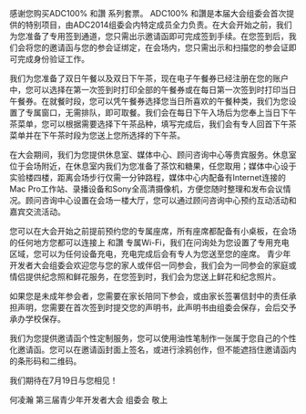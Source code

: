 
感谢您购买ADC100% 和讚 系列套票。
ADC100% 和讚是本届大会组委会首次提供的特别项目，由ADC2014组委会内特定成员全力负责。在大会开始之前，我们为您准备了专用签到通道，您只需出示邀请函即可完成签到手续。在您签到后，我们会将您的邀请函与您的参会证绑定，在会场内，您只需出示和扫描您的参会证即可完成身份验证工作。

我们为您准备了双日午餐以及双日下午茶，现在电子午餐券已经注册在您的账户中，您可以选择在第一次签到时打印全部的午餐券或在每日第一次签到时打印当日午餐券。在就餐时段，您可以凭午餐券选择您当日所喜欢的午餐种类，我们为您设置了专属窗口，无需排队，即可取餐。我们会在每日下午入场后为您奉上当日下午茶菜单，您可以根据需要选择下午茶品种，填写完成后，我们会有专人回首下午茶菜单并在下午茶时段为您送上您所选择的下午茶。

在大会期间，我们为您提供休息室、媒体中心、顾问咨询中心等贵宾服务。休息室位于会场附近，在休息室内我们为您准备了茶饮和糖果，任您取用；媒体中心设于实验楼四楼，距离会场步行仅需一分钟路程，媒体中心内配备有Internet连接的Mac Pro工作站、录播设备和Sony全高清摄像机，方便您随时整理和发布会议情况。顾问咨询中心设置在会场一楼大厅，您可以通过顾问咨询中心预约互动活动和嘉宾交流活动。

您可以在大会开始之前提前预约您的专属座席，所有座席都配备有小桌板，在会场的任何地方您都可以连接上 和讚 专属Wi-Fi，我们在问询处为您设置了专用充电区域，您可以为任何设备充电，充电完成后会有专人为您送至您的座席。
青少年开发者大会组委会欢迎您与您的家人或伴侣一同参会，我们会为一同参会的家庭或情侣提供纪念照和鲜花服务，在您签到时，我们会为您送上鲜花和纪念照片。

如果您是未成年参会者，您需要在家长陪同下参会，或由家长签署信封中的责任承担声明，您需要在首次签到时提交您的声明书，此声明书由组委会保存，会后交予承办学校保存。

我们为您提供邀请函个性定制服务，您可以使用油性笔制作一张属于您自己的个性化邀请函。您可以在邀请函封面上签名，或进行涂鸦创作，但不能遮挡住邀请函内的条形码和二维码。

我们期待在7月19日与您相见！

何凌瀚
第三届青少年开发者大会 组委会
敬上

